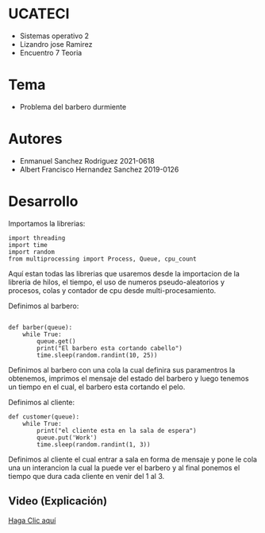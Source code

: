 # UCATECI
- Sistemas operativo 2
- Lizandro jose Ramirez
- Encuentro 7 Teoria

# Tema
- Problema del barbero durmiente

# Autores
- Enmanuel Sanchez Rodriguez 2021-0618
- Albert Francisco Hernandez Sanchez 2019-0126

# Desarrollo

Importamos la librerias:
~~~
import threading
import time
import random
from multiprocessing import Process, Queue, cpu_count
~~~

Aquí estan todas las librerias que usaremos desde la importacion de la libreria de hilos, el tiempo, el uso de numeros pseudo-aleatorios
y procesos, colas y contador de cpu desde multi-procesamiento.

Definimos al barbero:
~~~

def barber(queue):
    while True:
        queue.get()
        print("El barbero esta cortando cabello")
        time.sleep(random.randint(10, 25)) 
~~~

Definimos al barbero con una cola la cual definira sus paramentros la obtenemos, imprimos el mensaje del estado del barbero y luego tenemos un tiempo
en el cual, el barbero esta cortando el pelo.

Definimos al cliente:
~~~
def customer(queue):
    while True:
	    print("el cliente esta en la sala de espera")
	    queue.put('Work')
	    time.sleep(random.randint(1, 3))

~~~

Definimos al cliente el cual entrar a sala en forma de mensaje y pone le cola una un interancion la cual la puede ver el barbero y al final ponemos 
el tiempo que dura cada cliente en venir del 1 al 3.


## Video (Explicación)

[Haga Clic aquí]() 
